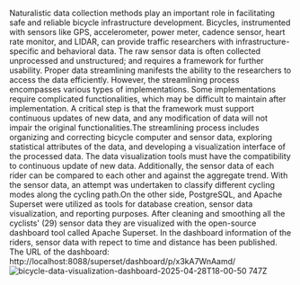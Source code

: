 Naturalistic data collection methods play an important role in facilitating safe and reliable bicycle
infrastructure development. Bicycles, instrumented with sensors like GPS, accelerometer, power
meter, cadence sensor, heart rate monitor, and LIDAR, can provide traffic researchers with
infrastructure-specific and behavioral data. The raw sensor data is often collected unprocessed
and unstructured; and requires a framework for further usability. Proper data streamlining
manifests the ability to the researchers to access the data efficiently. However, the streamlining
process encompasses various types of implementations. Some implementations require
complicated functionalities, which may be difficult to maintain after implementation. A critical
step is that the framework must support continuous updates of new data, and any modification of
data will not impair the original functionalities.The
streamlining process includes organizing and correcting bicycle computer and sensor data, exploring statistical attributes of the data, and developing a visualization interface of the
processed data. The data visualization tools must have the compatibility to continuous update of
new data. Additionally, the sensor data of each rider can be compared to each other and against
the aggregate trend. With the sensor data, an attempt was undertaken to classify different cycling
modes along the cycling path.On
the other side, PostgreSQL, and Apache Superset were utilized as tools for database creation, sensor data visualization, and reporting purposes. 
After cleaning and smoothing all the cyclists' (29) sensor data they are visualized with the open-source dashboard tool called Apache Superset. In the dashboard 
information of the riders, sensor data with repect to time and distance has been published. 
The URL of the dashboard: http://localhost:8088/superset/dashboard/p/x3kA7WnAamd/
![bicycle-data-visualization-dashboard-2025-04-28T18-00-50 747Z](https://github.com/user-attachments/assets/f1b98d7c-d249-445f-adac-c77745b5e22f)
